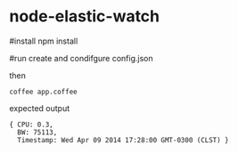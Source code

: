 node-elastic-watch
==================

#install
npm install

#run
create and condifgure config.json

then

```
coffee app.coffee
```

expected output
```
{ CPU: 0.3,
  BW: 75113,
  Timestamp: Wed Apr 09 2014 17:28:00 GMT-0300 (CLST) }
```
